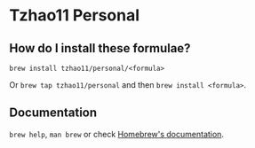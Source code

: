 # Tzhao11 Personal

## How do I install these formulae?
`brew install tzhao11/personal/<formula>`

Or `brew tap tzhao11/personal` and then `brew install <formula>`.

## Documentation
`brew help`, `man brew` or check [Homebrew's documentation](https://docs.brew.sh).
